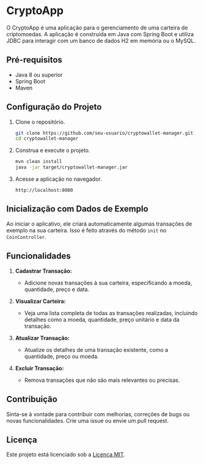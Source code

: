 # CryptoApp


O CryptoApp  é uma aplicação para o gerenciamento de uma carteira de criptomoedas. A aplicação é construída em Java com Spring Boot e utiliza JDBC para interagir com um banco de dados H2 em memória ou o MySQL.


## Pré-requisitos

- Java 8 ou superior
- Spring Boot
- Maven


## Configuração do Projeto

1. Clone o repositório.

    ```bash
    git clone https://github.com/seu-usuario/cryptowallet-manager.git
    cd cryptowallet-manager
    ```

2. Construa e execute o projeto.

    ```bash
    mvn clean install
    java -jar target/cryptowallet-manager.jar
    ```

3. Acesse a aplicação no navegador.

    ```
    http://localhost:8080
    ```

## Inicialização com Dados de Exemplo

Ao iniciar o aplicativo, ele criará automaticamente algumas transações de exemplo na sua carteira. Isso é feito através do método `init` no `CoinController`.

## Funcionalidades

1. **Cadastrar Transação:**
   - Adicione novas transações à sua carteira, especificando a moeda, quantidade, preço e data.

2. **Visualizar Carteira:**
   - Veja uma lista completa de todas as transações realizadas, incluindo detalhes como a moeda, quantidade, preço unitário e data da transação.

3. **Atualizar Transação:**
   - Atualize os detalhes de uma transação existente, como a quantidade, preço ou moeda.

4. **Excluir Transação:**
   - Remova transações que não são mais relevantes ou precisas.

## Contribuição

Sinta-se à vontade para contribuir com melhorias, correções de bugs ou novas funcionalidades. Crie uma issue ou envie um pull request.

## Licença

Este projeto está licenciado sob a [Licença MIT](LICENSE).
